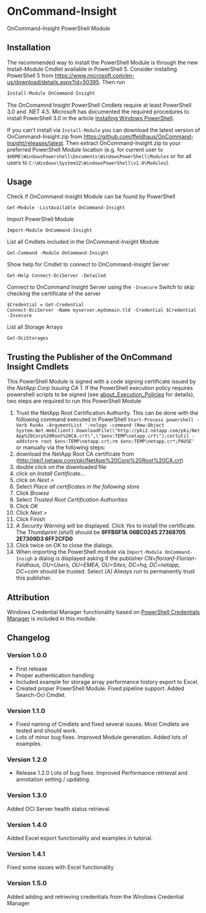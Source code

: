 OnCommand-Insight
=================

OnCommand-Insight PowerShell Module

Installation
------------

The recommended way to install the PowerShell Module is through the new Install-Module Cmdlet available in PowerShell 5. Consider installing PowerShell 5 from https://www.microsoft.com/en-us/download/details.aspx?id=50395. Then run

```powershell
Install-Module OnCommand-Insight
```

The OnComamnd Insight PowerShell Cmdlets require at least PowerShell 3.0 and .NET 4.5. Microsoft has documented the required procedures to install PowerShell 3.0 in the article [Installing Windows PowerShell](https://technet.microsoft.com/de-de/library/hh847837.aspx?f=255&MSPPError=-2147217396).

If you can't install via `Install-Module` you can download the latest version of OnCommand-Insight.zip from https://github.com/ffeldhaus/OnCommand-Insight/releases/latest. Then extract OnCommand-Insight.zip to your preferred PowerShell Module location (e.g. for current user to `$HOME\WindowsPowershell\Documents\WindowsPowerShell\Modules` or for all users to `C:\Windows\System32\WindowsPowerShell\v1.0\Modules`).

Usage
-----

Check if OnCommand-Insight Module can be found by PowerShell

    Get-Module -ListAvailable OnCommand-Insight
    
Import PowerShell Module
	
    Import-Module OnCommand-Insight
    
List all Cmdlets included in the OnCommand-Insight Module
	
    Get-Command -Module OnCommand-Insight
	
Show help for Cmdlet to connect to OnCommand-Insight Server
    
    Get-Help Connect-OciServer -Detailed
	
Connect to OnCommand Insight Server using the `-Insecure` Switch to skip checking the certificate of the server
    
    $Credential = Get-Credential
    Connect-OciServer -Name myserver.mydomain.tld -Credential $Credential -Insecure
    
List all Storage Arrays

    Get-OciStorages

Trusting the Publisher of the OnCommand Insight Cmdlets
-------------------------------------------------------

This PowerShell Module is signed with a code signing certificate issued by the *NetApp Corp Issuing CA 1*. If the PowerShell execution policy requires powershell scripts to be signed (see [about_Execution_Policies](technet.microsoft.com/library/hh847748.aspx) for details), two steps are required to run this PowerShell Module

1. Trust the NetApp Root Certification Authority. This can be done with the following command executed in PowerShell `Start-Process powershell -Verb RunAs -ArgumentList '-nologo -command (New-Object System.Net.WebClient).DownloadFile(\"http://pki2.netapp.com/pki/NetApp%20Corp%20Root%20CA.crt\",\"$env:TEMP\netapp.crt\");certutil -addstore root $env:TEMP\netapp.crt;rm $env:TEMP\netapp.cr*;PAUSE'` or manually via the following steps:
  1. download the NetApp Root CA certificate from (http://pki1.netapp.com/pki/NetApp%20Corp%20Root%20CA.crt)
  2. double click on the downloaded file
  3. click on *Install Certificate...*
  4. click on *Next >*
  5. Select *Place all certificates in the following store*
  6. Click *Browse*
  7. Select *Trusted Root Certification Authorities*
  8. Click *OK*
  9. Click *Next >*
  10. Click Finish
  11. A *Security Warning* will be displayed. Click *Yes* to install the certificate. The *Thumbprint (sha1)* should be **9FFB6F1A 06BC0245 27368705 2E7309D3 6FF2CFD0**
  12. Click twice on *OK* to close the dialogs.
2. When importing the PowerShell module via `Import-Module OnCommand-Insigh` a dialog is displayed asking if the publisher *CN=florianf-Florian-Feldhaus, OU=Users, OU=EMEA, OU=Sites, DC=hq, DC=netapp, DC=com* should be trusted. Select *[A] Always run* to permanently trust this publisher.

Attribution
-----------

Windows Credential Manager functionality based on [PowerShell Credentials Manager](https://gallery.technet.microsoft.com/scriptcenter/PowerShell-Credentials-d44c3cde) is included in this module.

Changelog
---------

### Version 1.0.0

- First release
- Proper authentication handling
- Included example for storage array performance history export to Excel.
- Created proper PowerShell Module. Fixed pipeline support. Added Search-Oci Cmdlet.

### Version 1.1.0

- Fixed naming of Cmdlets and fixed several issues. Most Cmdlets are tested and should work.
- Lots of minor bug fixes. Improved Module generation. Added lots of examples.

### Version 1.2.0

- Release 1.2.0 Lots of bug fixes. Improved Performance retrieval and annotation setting / updating.

### Version 1.3.0

Added OCI Server health status retrieval.

### Version 1.4.0

Added Excel export functionality and examples in tutorial.

### Version 1.4.1

Fixed some issues with Excel functionality

### Version 1.5.0

Added adding and retrieving credentials from the Windows Credential Manager